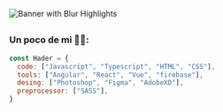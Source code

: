 ![Banner with Blur Highlights](https://github.com/haderrenteria13/haderrenteria13/assets/106301008/39e79e97-8923-43e6-9f36-42c14e41967b)

## 
### Un poco de mi ☝🏿:
```javascript
const Hader = {
  code: ["Javascript", "Typescript", "HTML", "CSS"],
  tools: ["Angular", "React", "Vue", "firebase"],
  desing: ["Photoshop", "Figma", "AdobeXD"],
  preprocessor: ["SASS"],
}
```
